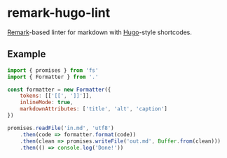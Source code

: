 # remark-hugo-lint

[Remark](https://github.com/gnab/remark)-based linter for markdown with [Hugo](https://gohugo.io/content-management/shortcodes/)-style shortcodes.

## Example

```js
import { promises } from 'fs'
import { Formatter } from '.'

const formatter = new Formatter({
    tokens: [['[[', ']]']],
    inlineMode: true,
    markdownAttributes: ['title', 'alt', 'caption']
})

promises.readFile('in.md', 'utf8')
    .then(code => formatter.format(code))
    .then(clean => promises.writeFile('out.md', Buffer.from(clean)))
    .then(() => console.log('Done!'))

```
